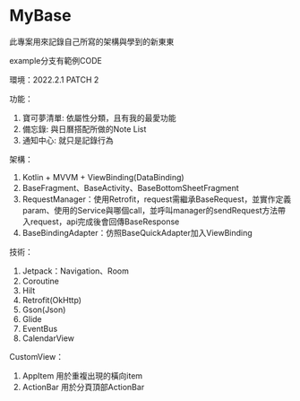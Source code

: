 # MyBase

此專案用來記錄自己所寫的架構與學到的新東東

example分支有範例CODE

環境：2022.2.1 PATCH 2

功能：
1. 寶可夢清單: 依屬性分類，且有我的最愛功能
2. 備忘錄: 與日曆搭配所做的Note List
3. 通知中心: 就只是記錄行為

架構：
1. Kotlin + MVVM + ViewBinding(DataBinding)
2. BaseFragment、BaseActivity、BaseBottomSheetFragment
3. RequestManager：使用Retrofit，request需繼承BaseRequest，並實作定義param、使用的Service與哪個call，並呼叫manager的sendRequest方法帶入request，api完成後會回傳BaseResponse
4. BaseBindingAdapter：仿照BaseQuickAdapter加入ViewBinding

技術：
1. Jetpack：Navigation、Room
2. Coroutine
3. Hilt
4. Retrofit(OkHttp)
5. Gson(Json)
6. Glide
7. EventBus
8. CalendarView

CustomView：
1. AppItem 用於重複出現的橫向item
2. ActionBar 用於分頁頂部ActionBar
